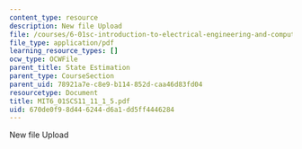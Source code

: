 ```yaml
---
content_type: resource
description: New file Upload
file: /courses/6-01sc-introduction-to-electrical-engineering-and-computer-science-i-spring-2011/670de0f98d446244d6a1dd5ff4446284_MIT6_01SCS11_11_1_5.pdf
file_type: application/pdf
learning_resource_types: []
ocw_type: OCWFile
parent_title: State Estimation
parent_type: CourseSection
parent_uid: 78921a7e-c8e9-b114-852d-caa46d83fd04
resourcetype: Document
title: MIT6_01SCS11_11_1_5.pdf
uid: 670de0f9-8d44-6244-d6a1-dd5ff4446284
---
```

New file Upload